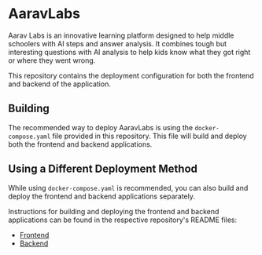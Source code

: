# AaravLabs

Aarav Labs is an innovative learning platform designed to help middle schoolers with AI steps and answer analysis. It combines tough but interesting questions with AI analysis to help kids know what they got right or where they went wrong.

This repository contains the deployment configuration for both the frontend and backend of the application. 

## Building

The recommended way to deploy AaravLabs is using the `docker-compose.yaml` file provided in this repository. This file will build and deploy both the frontend and backend applications.

## Using a Different Deployment Method

While using `docker-compose.yaml` is recommended, you can also build and deploy the frontend and backend applications separately.  

Instructions for building and deploying the frontend and backend applications can be found in the respective repository's README files:

* [Frontend](https://github.com/AaravLabsOfficial/Frontend)
* [Backend](https://github.com/AaravLabsOfficial/Backend)
